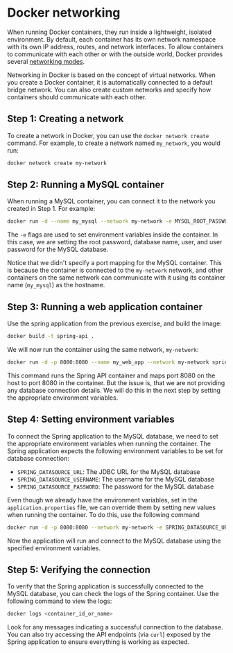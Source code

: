 # Docker networking

When running Docker containers, they run inside a lightweight, isolated environment. By default, each container has its own network namespace with its own IP address, routes, and network interfaces. To allow containers to communicate with each other or with the outside world, Docker provides several [networking modes](https://docs.docker.com/engine/network/).

Networking in Docker is based on the concept of virtual networks. When you create a Docker container, it is automatically connected to a default bridge network. You can also create custom networks and specify how containers should communicate with each other.

<!-- To create a custom network, you can use the `docker network create` command. For example, to create a network named `my_network`, you would run:

```bash
docker network create my_network
```

Once the network is created, you can connect containers to it using the `--network` flag when running a container:

```bash
docker run -d --name my_container --network my_network my_image
```

This allows containers on the same network to communicate with each other using their container names as hostnames. -->

## Step 1: Creating a network

To create a network in Docker, you can use the `docker network create` command. For example, to create a network named `my_network`, you would run:

```bash
docker network create my-network
```

## Step 2: Running a MySQL container

When running a MySQL container, you can connect it to the network you created in Step 1. For example:

```bash
docker run -d --name my_mysql --network my-network -e MYSQL_ROOT_PASSWORD=root -e MYSQL_DATABASE=mydb -e MYSQL_USER=user -e MYSQL_PASSWORD=secret mysql:8.0
```

The `-e` flags are used to set environment variables inside the container. In this case, we are setting the root password, database name, user, and user password for the MySQL database.

Notice that we didn't specify a port mapping for the MySQL container. This is because the container is connected to the `my-network` network, and other containers on the same network can communicate with it using its container name (`my_mysql`) as the hostname.

## Step 3: Running a web application container

Use the spring application from the previous exercise, and build the image:

```bash
docker build -t spring-api .
```

We will now run the container using the same network, `my-network`:

```bash
docker run -d -p 8080:8080 --name my_web_app --network my-network spring-api
```

This command runs the Spring API container and maps port 8080 on the host to port 8080 in the container. But the issue is, that we are not providing any database connection details. We will do this in the next step by setting the appropriate environment variables.

## Step 4: Setting environment variables

To connect the Spring application to the MySQL database, we need to set the appropriate environment variables when running the container. The Spring application expects the following environment variables to be set for database connection:

- `SPRING_DATASOURCE_URL`: The JDBC URL for the MySQL database
- `SPRING_DATASOURCE_USERNAME`: The username for the MySQL database
- `SPRING_DATASOURCE_PASSWORD`: The password for the MySQL database

Even though we already have the environment variables, set in the `application.properties` file, we can override them by setting new values when running the container. To do this, use the following command

```bash
docker run -d -p 8080:8080 --network my-network -e SPRING_DATASOURCE_URL=jdbc:mysql://my_mysql:3306/mydb -e SPRING_DATASOURCE_USERNAME=user -e SPRING_DATASOURCE_PASSWORD=secret spring-api
```

Now the application will run and connect to the MySQL database using the specified environment variables.

## Step 5: Verifying the connection

To verify that the Spring application is successfully connected to the MySQL database, you can check the logs of the Spring container. Use the following command to view the logs:

```bash
docker logs <container_id_or_name>
```

Look for any messages indicating a successful connection to the database. You can also try accessing the API endpoints (via `curl`) exposed by the Spring application to ensure everything is working as expected.

